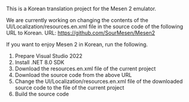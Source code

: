 This is a Korean translation project for the Mesen 2 emulator.

We are currently working on changing the contents of the UI/Localization/resources.en.xml file in the source code of the following URL to Korean.
URL: https://github.com/SourMesen/Mesen2

If you want to enjoy Mesen 2 in Korean, run the following.

1. Prepare Visual Studio 2022
2. Install .NET 8.0 SDK
3. Download the resources.en.xml file of the current project
4. Download the source code from the above URL
5. Change the UI/Localization/resources.en.xml file of the downloaded source code to the file of the current project
6. Build the source code
